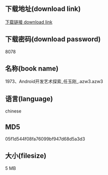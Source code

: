 ## 下载地址(download link)
[下载链接 download link](https://voluble-croquembouche-d321dc.netlify.app/?s=1973%E3%80%81Android%E5%BC%80%E5%8F%91%E8%89%BA%E6%9C%AF%E6%8E%A2%E7%B4%A2_%E4%BB%BB%E7%8E%89%E5%88%9A_.azw3)

## 下载密码(download password)
8078

## 名称(book name)
1973、Android开发艺术探索_任玉刚_.azw3.azw3

## 语言(language)
chinese

## MD5
05f1d544f08fa76099bf947d68d5a3d3

## 大小(filesize)
5 MB
